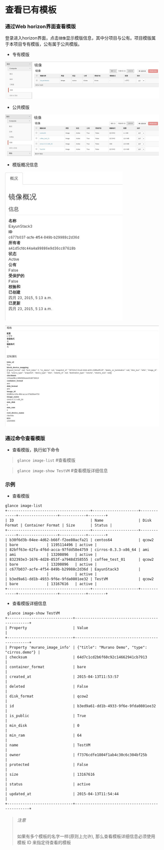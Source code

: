 
# 查看已有模板

### 通过Web horizon界面查看模版

登录进入horizon界面，点击```镜像```显示模版信息，其中分项目与公有。项目模版属于本项目专有模版，公有属于公共模版。

* 专有模版

![Image-List](../Picture/image_list1.jpg)

* 公共模版

![Image-List](../Picture/image_list.jpg)

* 模版概况信息

![Image-List](../Picture/image_list2.jpg)

![Image-List](../Picture/image_list3.jpg)

### 通过命令查看模版

* 查看模版，执行如下命令

> ```glance image-list``` #查看模版

> ```glance image-show TestVM``` #查看模版详细信息

### 示例

* 查看模版

```
glance image-list
+--------------------------------------+---------------------+-------------+------------------+------------+--------+
| ID                                   | Name                | Disk Format | Container Format | Size       | Status |
+--------------------------------------+---------------------+-------------+------------------+------------+--------+
| b30f6d3b-04ee-4d62-b66f-f2ee80acfa21 | centos64            | qcow2       | bare             | 1195114496 | active |
| 82bff63e-62fa-4f6d-acca-97fdd58e4759 | cirros-0.3.3-x86_64 | ami         | ami              | 13200896   | active |
| 832393e3-1676-4d28-853f-a7948d358555 | coffee_test_01      | qcow2       | bare             | 13200896   | active |
| c677b037-acfe-4f54-849b-b29988c2d36d | EayunStack3         |             |                  |            | active |
| b3ed9a61-dd1b-4933-9f6e-9fda0801ee32 | TestVM              | qcow2       | bare             | 13167616   | active |
+--------------------------------------+---------------------+-------------+------------------+------------+--------+

```

* 查看模版详细信息

```
 glance image-show TestVM
+------------------------------+-------------------------------------------------+
| Property                     | Value                                           |
+------------------------------+-------------------------------------------------+
| Property 'murano_image_info' | {"title": "Murano Demo", "type": "cirros.demo"} |
| checksum                     | 64d7c1cd2b6f60c92c14662941cb7913                |
| container_format             | bare                                            |
| created_at                   | 2015-04-13T11:53:57                             |
| deleted                      | False                                           |
| disk_format                  | qcow2                                           |
| id                           | b3ed9a61-dd1b-4933-9f6e-9fda0801ee32            |
| is_public                    | True                                            |
| min_disk                     | 0                                               |
| min_ram                      | 64                                              |
| name                         | TestVM                                          |
| owner                        | f7376cdfe1804f1ab4c30c6c304bf25b                |
| protected                    | False                                           |
| size                         | 13167616                                        |
| status                       | active                                          |
| updated_at                   | 2015-04-13T11:54:44                             |
+------------------------------+-------------------------------------------------+
```

> ###### 注意
> 如果有多个模板的名字一样(原则上允许), 那么查看模板详细信息必须使用模板 ID 来指定待查看的模板
